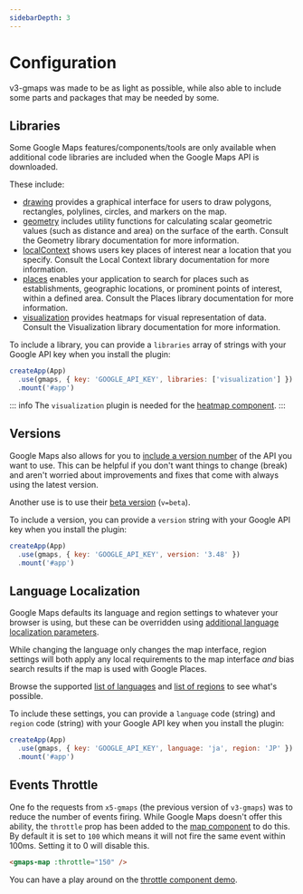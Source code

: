 ```yaml
---
sidebarDepth: 3
---
```


# Configuration

v3-gmaps was made to be as light as possible, while also able to include some parts and packages that may be needed by some.

## Libraries

Some Google Maps features/components/tools are only available when additional code libraries are included when the Google Maps API is downloaded.

These include:
- [drawing](https://developers.google.com/maps/documentation/javascript/drawinglayer) provides a graphical interface for users to draw polygons, rectangles, polylines, circles, and markers on the map.
- [geometry](https://developers.google.com/maps/documentation/javascript/geometry) includes utility functions for calculating scalar geometric values (such as distance and area) on the surface of the earth. Consult the Geometry library documentation for more information.
- [localContext](https://developers.google.com/maps/documentation/javascript/local-context) shows users key places of interest near a location that you specify. Consult the Local Context library documentation for more information.
- [places](https://developers.google.com/maps/documentation/javascript/places) enables your application to search for places such as establishments, geographic locations, or prominent points of interest, within a defined area. Consult the Places library documentation for more information.
- [visualization](https://developers.google.com/maps/documentation/javascript/visualization) provides heatmaps for visual representation of data. Consult the Visualization library documentation for more information.

To include a library, you can provide a `libraries` array of strings with your Google API key when you install the plugin:

```js
createApp(App)
  .use(gmaps, { key: 'GOOGLE_API_KEY', libraries: ['visualization'] })
  .mount('#app')
```

::: info
The `visualization` plugin is needed for the [heatmap component](../api/heatmap.md).
:::


## Versions

Google Maps also allows for you to [include a version number](https://developers.google.com/maps/documentation/javascript/versions#choosing-a-version-number) of the API you want to use. This can be helpful if you don't want things to change (break) and aren't worried about improvements and fixes that come with always using the latest version.

Another use is to use their [beta version](https://developers.google.com/maps/documentation/javascript/versions#choosing-the-beta-channel) (`v=beta`).

To include a version, you can provide a `version` string with your Google API key when you install the plugin:

```js
createApp(App)
  .use(gmaps, { key: 'GOOGLE_API_KEY', version: '3.48' })
  .mount('#app')
```

## Language Localization

Google Maps defaults its language and region settings to whatever your browser is using, but these can be overridden using [additional language localization parameters](https://developers.google.com/maps/documentation/javascript/localization#Language).

While changing the language only changes the map interface, region settings will both apply any local requirements to the map interface *and* bias search results if the map is used with Google Places.

Browse the supported [list of languages](https://developers.google.com/maps/faq#languagesupport) and [list of regions](http://www.unicode.org/reports/tr35/#Unicode_Language_and_Locale_Identifiers) to see what's possible.

To include these settings, you can provide a `language` code (string) and `region` code (string) with your Google API key when you install the plugin:

```js
createApp(App)
  .use(gmaps, { key: 'GOOGLE_API_KEY', language: 'ja', region: 'JP' })
  .mount('#app')
```

## Events Throttle

One fo the requests from `x5-gmaps` (the previous version of `v3-gmaps`) was to reduce the number of events firing. While Google Maps doesn't offer this ability, the `throttle` prop has been added to the [map component](../api/map.md) to do this. By default it is set to `100` which means it will not fire the same event within 100ms. Setting it to 0 will disable this.

```html
<gmaps-map :throttle="150" />
```

You can have a play around on the [throttle component demo](https://vue-bujcvu.stackblitz.io/throttle).

